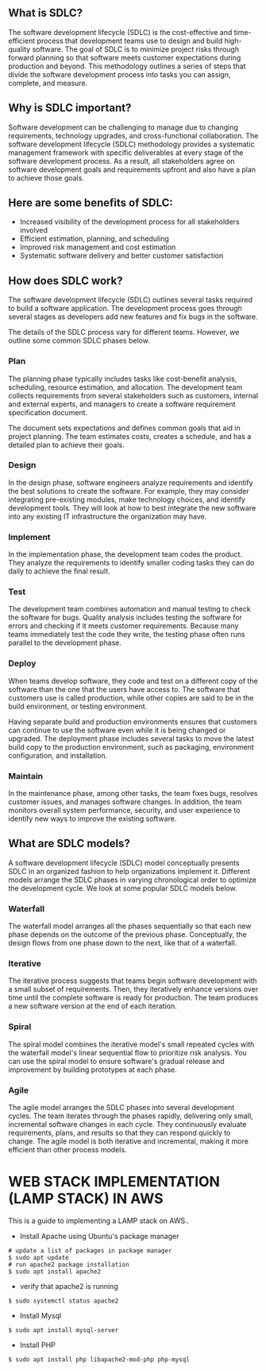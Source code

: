 ## What is SDLC?
The software development lifecycle (SDLC) is the cost-effective and time-efficient process that development teams use to design and build high-quality software. The goal of SDLC is to minimize project risks through forward planning so that software meets customer expectations during production and beyond. This methodology outlines a series of steps that divide the software development process into tasks you can assign, complete, and measure.

 ## Why is SDLC important?
Software development can be challenging to manage due to changing requirements, technology upgrades, and cross-functional collaboration. The software development lifecycle (SDLC) methodology provides a systematic management framework with specific deliverables at every stage of the software development process. As a result, all stakeholders agree on software development goals and requirements upfront and also have a plan to achieve those goals.

 ## Here are some benefits of SDLC:

* Increased visibility of the development process for all stakeholders involved
* Efficient estimation, planning, and scheduling
* Improved risk management and cost estimation
* Systematic software delivery and better customer satisfaction

## How does SDLC work?
The software development lifecycle (SDLC) outlines several tasks required to build a software application. The development process goes through several stages as developers add new features and fix bugs in the software.

The details of the SDLC process vary for different teams. However, we outline some common SDLC phases below.

### Plan
The planning phase typically includes tasks like cost-benefit analysis, scheduling, resource estimation, and allocation. The development team collects requirements from several stakeholders such as customers, internal and external experts, and managers to create a software requirement specification document.

The document sets expectations and defines common goals that aid in project planning. The team estimates costs, creates a schedule, and has a detailed plan to achieve their goals.

### Design
In the design phase, software engineers analyze requirements and identify the best solutions to create the software. For example, they may consider integrating pre-existing modules, make technology choices, and identify development tools. They will look at how to best integrate the new software into any existing IT infrastructure the organization may have.

### Implement
In the implementation phase, the development team codes the product. They analyze the requirements to identify smaller coding tasks they can do daily to achieve the final result.

### Test
The development team combines automation and manual testing to check the software for bugs. Quality analysis includes testing the software for errors and checking if it meets customer requirements. Because many teams immediately test the code they write, the testing phase often runs parallel to the development phase.

### Deploy
When teams develop software, they code and test on a different copy of the software than the one that the users have access to. The software that customers use is called production, while other copies are said to be in the build environment, or testing environment.

Having separate build and production environments ensures that customers can continue to use the software even while it is being changed or upgraded. The deployment phase includes several tasks to move the latest build copy to the production environment, such as packaging, environment configuration, and installation.

### Maintain
In the maintenance phase, among other tasks, the team fixes bugs, resolves customer issues, and manages software changes. In addition, the team monitors overall system performance, security, and user experience to identify new ways to improve the existing software.

## What are SDLC models?
A software development lifecycle (SDLC) model conceptually presents SDLC in an organized fashion to help organizations implement it. Different models arrange the SDLC phases in varying chronological order to optimize the development cycle. We look at some popular SDLC models below.

### Waterfall
The waterfall model arranges all the phases sequentially so that each new phase depends on the outcome of the previous phase. Conceptually, the design flows from one phase down to the next, like that of a waterfall.

### Iterative
The iterative process suggests that teams begin software development with a small subset of requirements. Then, they iteratively enhance versions over time until the complete software is ready for production. The team produces a new software version at the end of each iteration.

### Spiral
The spiral model combines the iterative model's small repeated cycles with the waterfall model's linear sequential flow to prioritize risk analysis. You can use the spiral model to ensure software's gradual release and improvement by building prototypes at each phase.

### Agile
The agile model arranges the SDLC phases into several development cycles. The team iterates through the phases rapidly, delivering only small, incremental software changes in each cycle. They continuously evaluate requirements, plans, and results so that they can respond quickly to change. The agile model is both iterative and incremental, making it more efficient than other process models.



# WEB STACK IMPLEMENTATION (LAMP STACK) IN AWS
 This is a guide to implementing a LAMP stack on AWS..

 * Install Apache using Ubuntu's package manager

```
# update a list of packages in package manager
$ sudo apt update
# run apache2 package installation
$ sudo apt install apache2

```

* verify that apache2 is running
```
$ sudo systemctl status apache2

```
* Install Mysql

```
$ sudo apt install mysql-server

```
* Install PHP

```
$ sudo apt install php libapache2-mod-php php-mysql

```
